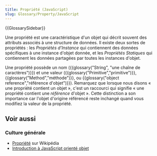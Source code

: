 ```yaml
---
title: Propriété (JavaScript)
slug: Glossary/Property/JavaScript
---
```


{{GlossarySidebar}}

Une propriété est une caractéristique d'un objet qui décrit souvent des attributs associés à une structure de données. Il existe deux sortes de propriétés : les _Propriétés d'Instance_ qui contiennent des données spécifiques à une instance d'objet donnée, et les _Propriétés Statiques_ qui contiennent les données partagées par toutes les instances d'objet.

Une propriété possède un nom ({{glossary("String", "une chaîne de caractères")}}) et une valeur ({{glossary("Primitive","primitive")}}, {{glossary("Method","méthode")}}, ou {{glossary("object reference","référence d'objet")}}). Remarquez que lorsque nous disons « une propriété contient un objet », c'est un raccourci qui signifie « une propriété contient une _référence_ d'objet ». Cette distinction a son importance car l'objet d'origine référencé reste inchangé quand vous modifiez la valeur de la propriété.

## Voir aussi

### Culture générale

- [Propriété](<https://fr.wikipedia.org/wiki/Propriété_(informatique)>) sur Wikipédia
- [Introduction à JavaScript orienté objet](/fr/docs/Learn_web_development/Extensions/Advanced_JavaScript_objects)
